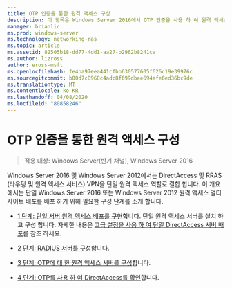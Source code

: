 ```yaml
---
title: OTP 인증을 통한 원격 액세스 구성
description: 이 항목은 Windows Server 2016에서 OTP 인증을 사용 하 여 원격 액세스 배포 가이드의 일부입니다.
manager: brianlic
ms.prod: windows-server
ms.technology: networking-ras
ms.topic: article
ms.assetid: 82505b18-dd77-4dd1-aa27-b2962b8241ca
ms.author: lizross
author: eross-msft
ms.openlocfilehash: fe4ba97eea441cfbb630577605f626c19e39976c
ms.sourcegitcommit: b00d7c8968c4adc8f699dbee694afe6ed36bc9de
ms.translationtype: MT
ms.contentlocale: ko-KR
ms.lasthandoff: 04/08/2020
ms.locfileid: "80858246"
---
```

# <a name="configure-remote-access-with-otp-authentication"></a>OTP 인증을 통한 원격 액세스 구성

>적용 대상: Windows Server(반기 채널), Windows Server 2016

 Windows Server 2016 및 Windows Server 2012에서는 DirectAccess 및 RRAS (라우팅 및 원격 액세스 서비스) VPN을 단일 원격 액세스 역할로 결합 합니다. 이 개요에서는 단일 Windows Server 2016 또는 Windows Server 2012 원격 액세스 멀티 사이트 배포를 배포 하기 위해 필요한 구성 단계를 소개 합니다.  


- [1 단계: 단일 서버 원격 액세스 배포를 구현](../../multisite/configure/Step-1-Implement-a-Single-Server-Remote-Access-Deployment.md)합니다. 단일 원격 액세스 서버를 설치 하 고 구성 합니다. 자세한 내용은 [고급 설정을 사용 하 여 단일 DirectAccess 서버 배포](https://technet.microsoft.com/windows-server-docs/networking/remote-access/directaccess/single-server-advanced/deploy-a-single-directaccess-server-with-advanced-settings)를 참조 하세요.

- [2 단계: RADIUS 서버를 구성](Step-2-Configure-the-RADIUS-Server.md)합니다.

- [3 단계: OTP에 대 한 원격 액세스 서버를 구성](Step-3-Configure-the-Remote-Access-Server-for-OTP.md)합니다.

- [4 단계: OTP를 사용 하 여 DirectAccess를 확인](Step-4-Verify-DirectAccess-with-OTP.md)합니다.
  


